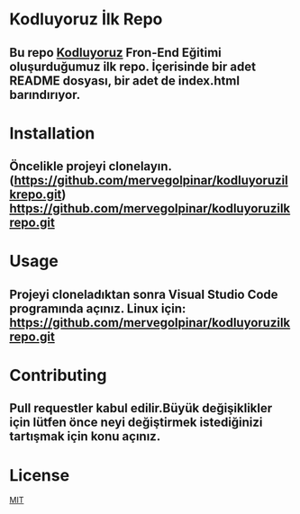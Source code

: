# Kodluyoruz İlk Repo
## Bu repo [Kodluyoruz](https://www.kodluyoruz.org/) Fron-End Eğitimi oluşurduğumuz ilk repo. İçerisinde bir adet README dosyası, bir adet de index.html barındırıyor.

# Installation
## Öncelikle projeyi clonelayın.(https://github.com/mervegolpinar/kodluyoruzilkrepo.git) https://github.com/mervegolpinar/kodluyoruzilkrepo.git

# Usage
## Projeyi cloneladıktan sonra Visual Studio Code programında açınız. Linux için: https://github.com/mervegolpinar/kodluyoruzilkrepo.git

# Contributing
## Pull requestler kabul edilir.Büyük değişiklikler için lütfen önce neyi değiştirmek istediğinizi tartışmak için konu açınız.

# License
[MIT](https://choosealicense.com/licenses/mit/)

